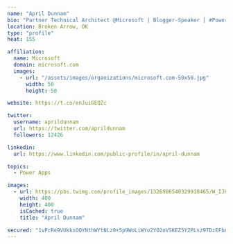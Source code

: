 ```yaml
---
name: "April Dunnam"
bio: "Partner Technical Architect @Microsoft | Blogger-Speaker | #PowerApps, #PowerAutomate, #Office365, #SharePoint | #WIT | #Karaoke Queen"
location: Broken Arrow, OK
type: "profile"
heat: 155

affiliation:
  name: Microsoft
  domain: microsoft.com
  images:
    - url: "/assets/images/organizations/microsoft.com-50x50.jpg"
      width: 50
      height: 50

website: https://t.co/enJuiGEQZc

twitter:
  username: aprildunnam
  url: https://twitter.com/aprildunnam
  followers: 12426

linkedin:
  url: https://www.linkedin.com/public-profile/in/april-dunnam

topics:
  - Power Apps

images:
  - url: https://pbs.twimg.com/profile_images/1326986540329918465/W_IJ6Ih2_400x400.jpg
    width: 400
    height: 400
    isCached: true
    title: "April Dunnam"

secured: "1vPcRe9VUkksOQYNthWYtNLz0+5p9WoLiWYo2YO2oVSKEZ5Y2PLsz9TDzEFbANqTSb7k5YwQ+cUwZ+XzdbQBahe4Lot0La8glfUAtmJDrlsPGf8Xh6vIbOObK6Vk0DPaAhindtYc0ZvRUo3CRiWT10/tnD2XihyQtQNoMBPGYeH6mlJaJ1XWhXb9eTdklR0TOEyUte5BgPwEJfgT4J+yCwii7er32YLmWi89ahzr7IPmb3xkPws0hmbhc0AqUshw/xoIxeXbRI3QaWgCxNnihoRVZqiFjGw68bOWbxoB1pHtCB2uX8mvptLKq+U+g0Px6XO2yQv2dUXexOon3g99PDuv9aUYoSGcqy7C7W4vRZb+/2XZsspyCZt27LKMOWPgJtRPcpKN68730+y1YieCRHnd+QovXN9Q4sYxrEhwsjE=;7xPywleLk7oI27hj45dd7w=="
---
```


